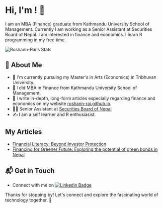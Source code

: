 
# Hi, I'm <ROSHAN RAI>! 👋

I am an MBA (Finance) graduate from Kathmandu University School of Management. Currently I am working as a Senior Assistant at Securities Board of Nepal. I am interested in finance and economics. I learn R programming in my free time.

![Roshann-Rai's Stats](https://github-readme-stats.vercel.app/api?username=<username>&theme=vue-dark&show_icons=true&hide_border=true&count_private=true)

## 🚀 About Me

- 🔭 I'm currently pursuing my Master's in Arts (Economics) in Tribhuvan University.
- 🔭 I did MBA in Finance from Kathmandu University School of Management.
- 📝 I write in-depth, long-form articles especially regarding finance and economics on my website [roshann-rai.github.io](https://roshann-rai.github.io/).
- 👨‍💼 Senior Assistant at [Securities Board of Nepal](https://sebon.gov.np/)
- ✍️ I am a self learner and R enthusiasist.

## My Articles
- [Financial Literacy: Beyond Investor Protection](https://roshann-rai.github.io/financial-literacy.html)
- [Financing for Greener Future: Exploring the potential of green bonds in Nepal](https://roshann-rai.github.io/green-bonds.html)


## 📬 Get in Touch

- Connect with me on [![Linkedin Badge](https://img.shields.io/badge/-Linkedin-blue?style=flat&logo=Linkedin&logoColor=white)](https://www.linkedin.com/in/roshan-rai-935301217/)

Thanks for stopping by! Let's connect and explore the fascinating world of technology together. 🚀
